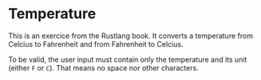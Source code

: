 # Temperature

This is an exercice from the Rustlang book.
It converts a temperature from Celcius to Fahrenheit and from Fahrenheit to Celcius.

To be valid, the user input must contain only the temperature and its unit (either `F` or `C`). That means no space nor other characters.
